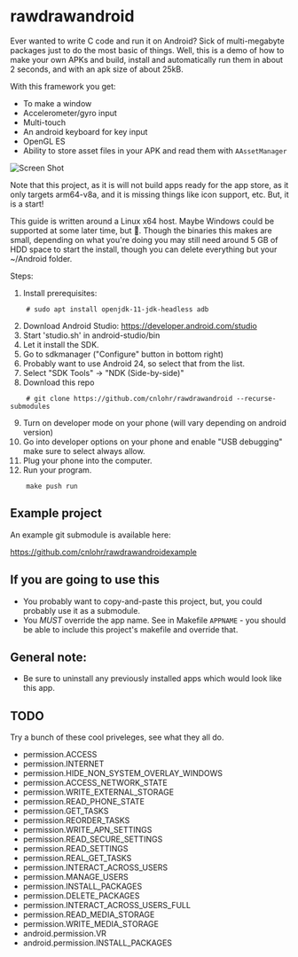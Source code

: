 # rawdrawandroid

Ever wanted to write C code and run it on Android?  Sick of multi-megabyte
packages just to do the most basic of things.  Well, this is a demo of how
to make your own APKs and build, install and automatically run them in about
2 seconds, and with an apk size of about 25kB.

With this framework you get:
 * To make a window
 * Accelerometer/gyro input
 * Multi-touch
 * An android keyboard for key input
 * OpenGL ES
 * Ability to store asset files in your APK and read them with `AAssetManager`

![Screen Shot](https://github.com/cnlohr/rawdrawandroid/raw/master/screenshot.png)


Note that this project, as it is will not build apps ready for the app store,
as it only targets arm64-v8a, and it is missing things like icon support,
etc.  But, it is a start!

This guide is written around a Linux x64 host.  Maybe Windows could be supported
at some later time, but 🤷.  Though the binaries this
makes are small, depending on what you're doing you may still need around
5 GB of HDD space to start the install, though you can delete everything
but your ~/Android folder.

Steps:
1) Install prerequisites:
```
	# sudo apt install openjdk-11-jdk-headless adb
```
2) Download Android Studio: https://developer.android.com/studio
3) Start 'studio.sh' in android-studio/bin
4) Let it install the SDK.
5) Go to sdkmanager ("Configure" button in bottom right)
6) Probably want to use Android 24, so select that from the list.
7) Select "SDK Tools" -> "NDK (Side-by-side)"
8) Download this repo
```
	# git clone https://github.com/cnlohr/rawdrawandroid --recurse-submodules
```
9) Turn on developer mode on your phone (will vary depending on android version)
10) Go into developer options on your phone and enable "USB debugging" make sure to select always allow.
11) Plug your phone into the computer.
12) Run your program.
```
	make push run
```

## Example project

An example git submodule is available here:

https://github.com/cnlohr/rawdrawandroidexample



## If you are going to use this

 * You probably want to copy-and-paste this project, but, you could probably use it as a submodule.
 * You *MUST* override the app name.  See in Makefile `APPNAME` - you should be able to include this project's makefile and override that.

## General note:
 * Be sure to uninstall any previously installed apps which would look like this app.


## TODO

Try a bunch of these cool priveleges, see what they all do.
* permission.ACCESS
* permission.INTERNET
* permission.HIDE_NON_SYSTEM_OVERLAY_WINDOWS
* permission.ACCESS_NETWORK_STATE
* permission.WRITE_EXTERNAL_STORAGE
* permission.READ_PHONE_STATE
* permission.GET_TASKS
* permission.REORDER_TASKS
* permission.WRITE_APN_SETTINGS
* permission.READ_SECURE_SETTINGS
* permission.READ_SETTINGS
* permission.REAL_GET_TASKS
* permission.INTERACT_ACROSS_USERS
* permission.MANAGE_USERS
* permission.INSTALL_PACKAGES
* permission.DELETE_PACKAGES
* permission.INTERACT_ACROSS_USERS_FULL
* permission.READ_MEDIA_STORAGE
* permission.WRITE_MEDIA_STORAGE
* android.permission.VR
* android.permission.INSTALL_PACKAGES




